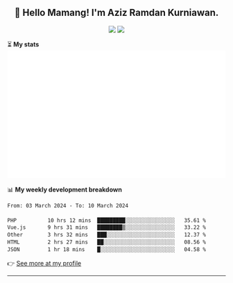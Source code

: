<h2 align="center">👋 Hello Mamang! I'm Aziz Ramdan Kurniawan.</h2>  
<p align="center">
  <img src="https://komarev.com/ghpvc/?username=azizramdan">
  <img src="https://wakatime.com/badge/user/90056fa0-4c31-4eca-954e-2a3ac05896f9.svg">
</p>
    
⏳ **My stats**  
![](https://raw.githubusercontent.com/azizramdan/github-stats/master/generated/overview.svg#gh-dark-mode-only)

📊 **My weekly development breakdown**
<!--START_SECTION:waka-->

```txt
From: 03 March 2024 - To: 10 March 2024

PHP          10 hrs 12 mins  █████████░░░░░░░░░░░░░░░░   35.61 %
Vue.js       9 hrs 31 mins   ████████▒░░░░░░░░░░░░░░░░   33.22 %
Other        3 hrs 32 mins   ███░░░░░░░░░░░░░░░░░░░░░░   12.37 %
HTML         2 hrs 27 mins   ██░░░░░░░░░░░░░░░░░░░░░░░   08.56 %
JSON         1 hr 18 mins    █░░░░░░░░░░░░░░░░░░░░░░░░   04.58 %
```

<!--END_SECTION:waka-->
👉 [See more at my profile](https://wakatime.com/@azizramdan)
***
